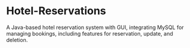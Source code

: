 # Hotel-Reservations
 A Java-based hotel reservation system with GUI, integrating MySQL for managing bookings, including features for reservation, update, and deletion.
